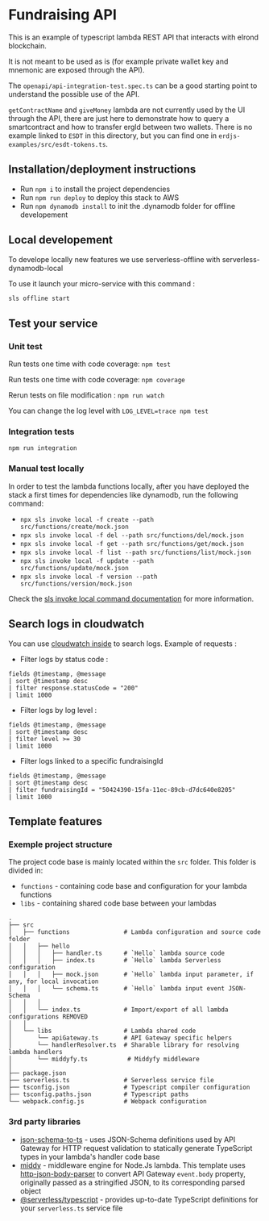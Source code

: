 # Fundraising API

This is an example of typescript lambda REST API that interacts with elrond blockchain.

It is not meant to be used as is (for example private wallet key and mnemonic are exposed through the API).

The `openapi/api-integration-test.spec.ts` can be a good starting point to understand the possible use of the API.

`getContractName` and `giveMoney` lambda are not currently used by the UI through the API, there are just here to
demonstrate how to query a smartcontract and how to transfer ergld between two wallets.
There is no example linked to `ESDT` in this directory, but you can find one in `erdjs-examples/src/esdt-tokens.ts`.

## Installation/deployment instructions

- Run `npm i` to install the project dependencies
- Run `npm run deploy` to deploy this stack to AWS
- Run `npm dynamodb install` to init the .dynamodb folder for offline developement

## Local developement

To develope locally new features we use serverless-offline with serverless-dynamodb-local

To use it launch your micro-service with this command :

```bash
sls offline start
```

## Test your service

### Unit test

Run tests one time with code coverage:
`npm test`

Run tests one time with code coverage:
`npm coverage`

Rerun tests on file modification :
`npm run watch`

You can change the log level with `LOG_LEVEL=trace npm test`

### Integration tests

`npm run integration`
### Manual test locally

In order to test the lambda functions locally, after you have deployed the stack a first times
for dependencies like dynamodb, run the following command:

- `npx sls invoke local -f create --path src/functions/create/mock.json`
- `npx sls invoke local -f del --path src/functions/del/mock.json`
- `npx sls invoke local -f get --path src/functions/get/mock.json`
- `npx sls invoke local -f list --path src/functions/list/mock.json`
- `npx sls invoke local -f update --path src/functions/update/mock.json`
- `npx sls invoke local -f version --path src/functions/version/mock.json`

Check the [sls invoke local command documentation](https://www.serverless.com/framework/docs/providers/aws/cli-reference/invoke-local/) for more information.

## Search logs in cloudwatch

You can use [cloudwatch inside](https://eu-west-3.console.aws.amazon.com/cloudwatch/home?logsV2:logs-insights) to search logs.
Example of requests :

- Filter logs by status code :
```
fields @timestamp, @message
| sort @timestamp desc
| filter response.statusCode = "200"
| limit 1000
```

- Filter logs by log level :
```
fields @timestamp, @message
| sort @timestamp desc
| filter level >= 30
| limit 1000
```

- Filter logs linked to a specific fundraisingId
```
fields @timestamp, @message
| sort @timestamp desc
| filter fundraisingId = "50424390-15fa-11ec-89cb-d7dc640e8205"
| limit 1000
```

## Template features

### Exemple project structure

The project code base is mainly located within the `src` folder. This folder is divided in:

- `functions` - containing code base and configuration for your lambda functions
- `libs` - containing shared code base between your lambdas

```
.
├── src
│   ├── functions               # Lambda configuration and source code folder
│   │   ├── hello
│   │   │   ├── handler.ts      # `Hello` lambda source code
│   │   │   ├── index.ts        # `Hello` lambda Serverless configuration
│   │   │   ├── mock.json       # `Hello` lambda input parameter, if any, for local invocation
│   │   │   └── schema.ts       # `Hello` lambda input event JSON-Schema
│   │   │
│   │   └── index.ts            # Import/export of all lambda configurations REMOVED
│   │
│   └── libs                    # Lambda shared code
│       └── apiGateway.ts       # API Gateway specific helpers
│       └── handlerResolver.ts  # Sharable library for resolving lambda handlers
│       └── middyfy.ts           # Middyfy middleware
│
├── package.json
├── serverless.ts               # Serverless service file
├── tsconfig.json               # Typescript compiler configuration
├── tsconfig.paths.json         # Typescript paths
└── webpack.config.js           # Webpack configuration
```

### 3rd party libraries

- [json-schema-to-ts](https://github.com/ThomasAribart/json-schema-to-ts) - uses JSON-Schema definitions used by API Gateway for HTTP request validation to statically generate TypeScript types in your lambda's handler code base
- [middy](https://github.com/middyjs/middy) - middleware engine for Node.Js lambda. This template uses [http-json-body-parser](https://github.com/middyjs/middy/tree/master/packages/http-json-body-parser) to convert API Gateway `event.body` property, originally passed as a stringified JSON, to its corresponding parsed object
- [@serverless/typescript](https://github.com/serverless/typescript) - provides up-to-date TypeScript definitions for your `serverless.ts` service file

